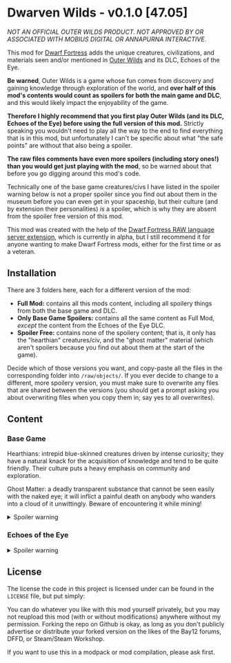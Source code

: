 # Dwarven Wilds - v0.1.0 [47.05]

_NOT AN OFFICIAL OUTER WILDS PRODUCT. NOT APPROVED BY OR ASSOCIATED WITH MOBIUS DIGITAL OR ANNAPURNA INTERACTIVE._

This mod for [Dwarf Fortress][Dwarf_Fortress] adds the unique creatures, civilizations, and materials seen and/or mentioned in [Outer Wilds][Source] and its DLC, Echoes of the Eye.

__Be warned__, Outer Wilds is a game whose fun comes from discovery and gaining knowledge through exploration of the world, and __over half of this mod's contents would count as spoilers for both the main game and DLC__, and this would likely impact the enjoyability of the game.

__Therefore I highly recommend that you first play Outer Wilds (and its DLC, Echoes of the Eye) before using the full version of this mod.__ Strictly speaking you wouldn't need to play all the way to the end to find everything that is in this mod, but unfortunately I can't be specific about what "the safe points" are without that also being a spoiler.

__The raw files comments have even more spoilers (including story ones!) than you would get just playing with the mod__, so be warned about that before you go digging around this mod's code.

Technically one of the base game creatures/civs I have listed in the spoiler warning below is not a proper spoiler since you find out about them in the museum before you can even get in your spaceship, but their culture (and by extension their personalities) _is_ a spoiler, which is why they are absent from the spoiler free version of this mod.

This mod was created with the help of the [Dwarf Fortress RAW language server extension][LS], which is currently in alpha, but I still recommend it for anyone wanting to make Dwarf Fortress mods, either for the first time or as a veteran.

## Installation

There are 3 folders here, each for a different version of the mod:

- __Full Mod:__ contains all this mods content, including all spoilery things from both the base game and DLC.
- __Only Base Game Spoilers:__ contains all the same content as Full Mod, _except_ the content from the Echoes of the Eye DLC.
- __Spoiler Free:__ contains none of the spoilery content; that is, it only has the "hearthian" creatures/civ, and the "ghost matter" material (which aren't spoilers because you find out about them at the start of the game).

Decide which of those versions you want, and copy-paste all the files in the corresponding folder into `/raw/objects/`. If you ever decide to change to a different, more spoilery version, you must make sure to overwrite any files that are shared between the versions (you should get a prompt asking you about overwriting files when you copy them in; say yes to all overwrites).

## Content

### Base Game

Hearthians: intrepid blue-skinned creatures driven by intense curiosity; they have a natural knack for the acquisition of knowledge and tend to be quite friendly. Their culture puts a heavy emphasis on community and exploration.

Ghost Matter: a deadly transparent substance that cannot be seen easily with the naked eye; it will inflict a painful death on anybody who wanders into a cloud of it unwittingly. Beware of encountering it while mining!

<details>
  <summary>Spoiler warning</summary>
  
  Nomai: 3 eyed, goatlike people who are natural scientists with great interest in understanding the world. Their culture harbors a deep respect for nature, and reinforces their natural interest in learning.

  Star Platinum: strange ore that looks like rock embedded with glowing stars; in the dark it resembles the night sky. It can temporarily withstand the hottest flame in existence, dragonfire!

  Giants Deep Jellyfish: gigantic orange jellyfish with electrified bodies and tentacles. They will assuredly make you sick if you try eating them, even if their electricity is removed.

  Bramble Anglerfish: flying, blind fish that can survive without any oxygen, and which are big enough to swallow a small whale in principle (due to limitations in DF's engine though, they sadly can't do this, yet).
  
</details>

### Echoes of the Eye

<details>
  <summary>Spoiler warning</summary>
  
  Owlk: large owl-like people with antlers and hooves, who dwell in wetland and forest cities, traveling primarily by river; they have a somewhat traditionalist nature, being slightly fearful, vengeful and reserved, and their culture emphasizes further the importance of tradition and the harmonious lives they so value.
  
</details>

## License

The license the code in this project is licensed under can be found in the `LICENSE` file, but put simply:

You can do whatever you like with this mod yourself privately, but you may not reupload this mod (with or without modifications) anywhere without my permission. Forking the repo on Github is okay, as long as you don't publicly advertise or distribute your forked version on the likes of the Bay12 forums, DFFD, or Steam/Steam Workshop.

If you want to use this in a modpack or mod compilation, please ask first.

<!--Stuff below here shouldn't be visible-->
[LS]: https://gitlab.com/df-modding-tools/df-raw-language-server
[Dwarf_Fortress]: https://bay12games.com/dwarves
[Source]: https://store.steampowered.com/app/753640/Outer_Wilds/